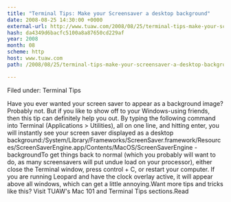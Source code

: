 ```yaml
---
title: "Terminal Tips: Make your Screensaver a desktop background"
date: 2008-08-25 14:30:00 +0000
external-url: http://www.tuaw.com/2008/08/25/terminal-tips-make-your-screensaver-a-desktop-background/
hash: da4349d6bacfc5100a8a87650cd229af
year: 2008
month: 08
scheme: http
host: www.tuaw.com
path: /2008/08/25/terminal-tips-make-your-screensaver-a-desktop-background/

---
```


Filed under: Terminal Tips

Have you ever wanted your screen saver to appear as a background image? Probably not. But if you like to show off to your Windows-using friends, then this tip can definitely help you out. By typing the following command into Terminal (Applications &gt; Utilities), all on one line, and hitting enter, you will instantly see your screen saver displayed as a desktop background:/System/Library/Frameworks/ScreenSaver.framework/Resources/ScreenSaverEngine.app/Contents/MacOS/ScreenSaverEngine -backgroundTo get things back to normal (which you probably will want to do, as many screensavers will put undue load on your processor), either close the Terminal window, press control + C, or restart your computer. If you are running Leopard and have the clock overlay active, it will appear above all windows, which can get a little annoying.Want more tips and tricks like this? Visit TUAW's Mac 101 and Terminal Tips sections.Read
